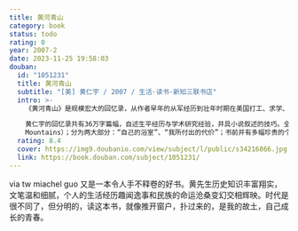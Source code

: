 ```yaml
---
title: 黄河青山
category: book
status: todo
rating: 0
year: 2007-2
date: 2023-11-25 19:58:03
douban:
  id: "1051231"
  title: 黄河青山
  subtitle: "[美] 黄仁宇 / 2007 / 生活·读书·新知三联书店"
  intro: >-
    《黄河青山》是规模宏大的回忆录，从作者早年的从军经历到壮年时期在美国打工、求学、无所不包；本书又是一部眼光非凡的“大历史”，检讨中国近代革命，统摄几千年的中国历史进程；黄仁宇传递给我们他脱胎于悠久文化的壮阔史观，即使他对此文化不无批评之处。他的文字浅显明白，就算毫无背景的人也读得懂。也许正因为这样，美国大文豪厄卜代克才形容他的文笔仿佛具备卡夫卡的梦幻特质。

    黄仁宇的回忆录共有36万字篇幅，自述生平经历与学术研究经验，并具小说叙述的技巧。全书定名为《黄河青山》（Yellow River and Blue
    Mountains）；分为两大部分：“自己的浴室”、“我所付出的代价”；书前并有多幅珍贵的个人及历史照片。
  rating: 8.4
  cover: https://img9.doubanio.com/view/subject/l/public/s34216866.jpg
  link: https://book.douban.com/subject/1051231/
---
```


via tw miachel guo 又是一本令人手不释卷的好书。黄先生历史知识丰富翔实，文笔温和细腻，个人的生活经历趣闻逸事和民族的命运沧桑变幻交相辉映。时代是很不同了，但分明的，读这本书，就像推开窗户，扑过来的，是我的故土，自己成长的青春。